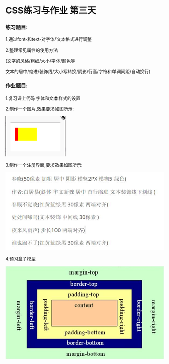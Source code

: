 # CSS练习与作业 第三天

### 练习题目:

1.通过font-和text-对字体/文本格式进行调整

2.整理常见属性的使用方法

(文字的风格/粗细/大小/字体/颜色等

文本的居中/缩进/装饰线/大小写转换/阴影/行高/字符和单词间距/自动换行)

### 作业题目:

1.复习课上代码 字体和文本样式的设置

2.制作一个图片,效果要求如图所示:

![xialacaida](../../image/css/css03/hw02.png)

3.制作一个注册界面,要求效果如图所示:

![xialacaida](../../image/css/css03/hw03.jpg)

4.预习盒子模型

![](../../image/css/css03/box.png)